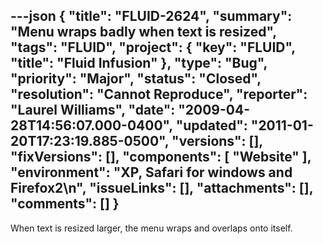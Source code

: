 ---json
{
  "title": "FLUID-2624",
  "summary": "Menu wraps badly when text is resized",
  "tags": "FLUID",
  "project": {
    "key": "FLUID",
    "title": "Fluid Infusion"
  },
  "type": "Bug",
  "priority": "Major",
  "status": "Closed",
  "resolution": "Cannot Reproduce",
  "reporter": "Laurel Williams",
  "date": "2009-04-28T14:56:07.000-0400",
  "updated": "2011-01-20T17:23:19.885-0500",
  "versions": [],
  "fixVersions": [],
  "components": [
    "Website"
  ],
  "environment": "XP, Safari for windows and Firefox2\n",
  "issueLinks": [],
  "attachments": [],
  "comments": []
}
---
When text is resized larger, the menu wraps and overlaps onto itself.

        